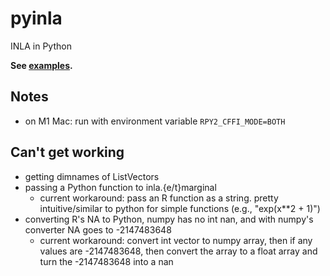 # pyinla

INLA in Python

**See [examples](https://al-jshen.github.io/pyinla/).**

## Notes

- on M1 Mac: run with environment variable `RPY2_CFFI_MODE=BOTH`

## Can't get working

- getting dimnames of ListVectors
- passing a Python function to inla.{e/t}marginal
  - current workaround: pass an R function as a string. pretty intuitive/similar to python for simple functions (e.g., "exp(x\*\*2 + 1)")
- converting R's NA to Python, numpy has no int nan, and with numpy's converter NA goes to -2147483648
  - current workaround: convert int vector to numpy array, then if any values are -2147483648, then convert the array to a float array and turn the -2147483648 into a nan
